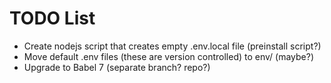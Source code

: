 # TODO List

- Create nodejs script that creates empty .env.local file (preinstall script?)
- Move default .env files (these are version controlled) to env/ (maybe?)
- Upgrade to Babel 7 (separate branch? repo?)
